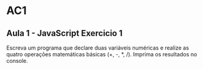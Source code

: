 # AC1

## Aula 1 - JavaScript Exercicio 1
Escreva um programa que declare duas variáveis numéricas e realize as quatro
operações matemáticas básicas (+, -, *, /). Imprima os resultados no console.


